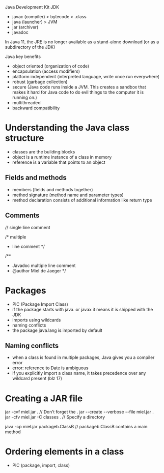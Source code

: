 Java Development Kit JDK
- javac (compiler) > bytecode > .class
- java (launcher) > JVM
- jar (archiver)
- javadoc

In Java 11, the JRE is no longer available as a stand-alone download (or as a subdirectory of the JDK)

Java key benefits
- object oriented (organization of code)
- encapsulation (access modifiers)
- platform independent (interpreted language, write once run everywhere)
- robust (garbage collection)
- secure (Java code runs inside a JVM. This creates a sandbox that makes it hard for Java code to do evil things to the computer it is running on.)
- multithreaded
- backward compatibility

# Understanding the Java class structure
- classes are the building blocks
- object is a runtime instance of a class in memory
- reference is a variable that points to an object

## Fields and methods
- members (fields and methods together)
- method signature (method name and parameter types)
- method declaration consists of additional information like return type

## Comments
// single line comment

/* multiple
* line comment
*/

/**
* Javadoc multiple line comment
* @author Miel de Jaeger
*/

# Packages
- PIC (Package Import Class)
- if the package starts with java. or javax it means it is shipped with the JDK
- imports using wildcards
- naming conflicts
- the package java.lang is imported by default

## Naming conflicts
- when a class is found in multiple packages, Java gives you a compiler error
- error: reference to Date is ambiguous
- if you explicitly import a class name, it takes precedence over any wildcard present (blz 17)

# Creating a JAR file
jar -cvf miel.jar .                       // Don't forget the .
jar --create --verbose --file miel.jar .
jar -cfv miel.jar -C classes .            // Specify a directory

java -cp miel.jar packageb.ClassB         // packageb.ClassB contains a main method

# Ordering elements in a class
- PIC (package, import, class)